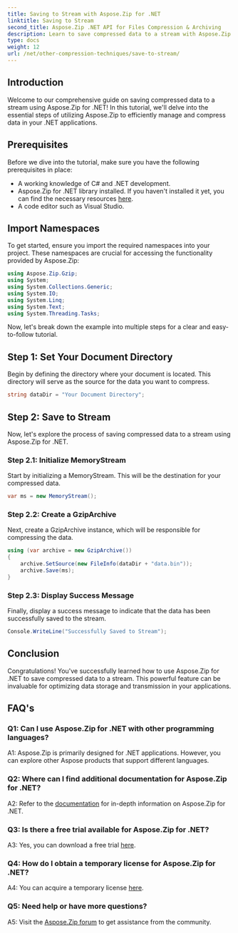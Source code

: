 ```yaml
---
title: Saving to Stream with Aspose.Zip for .NET
linktitle: Saving to Stream 
second_title: Aspose.Zip .NET API for Files Compression & Archiving
description: Learn to save compressed data to a stream with Aspose.Zip for .NET. Enhance your .NET development skills with this step-by-step guide.
type: docs
weight: 12
url: /net/other-compression-techniques/save-to-stream/
---
```

## Introduction

Welcome to our comprehensive guide on saving compressed data to a stream using Aspose.Zip for .NET! In this tutorial, we'll delve into the essential steps of utilizing Aspose.Zip to efficiently manage and compress data in your .NET applications.

## Prerequisites

Before we dive into the tutorial, make sure you have the following prerequisites in place:

- A working knowledge of C# and .NET development.
- Aspose.Zip for .NET library installed. If you haven't installed it yet, you can find the necessary resources [here](https://releases.aspose.com/zip/net/).
- A code editor such as Visual Studio.

## Import Namespaces

To get started, ensure you import the required namespaces into your project. These namespaces are crucial for accessing the functionality provided by Aspose.Zip:

```csharp
using Aspose.Zip.Gzip;
using System;
using System.Collections.Generic;
using System.IO;
using System.Linq;
using System.Text;
using System.Threading.Tasks;
```

Now, let's break down the example into multiple steps for a clear and easy-to-follow tutorial.

## Step 1: Set Your Document Directory

Begin by defining the directory where your document is located. This directory will serve as the source for the data you want to compress.

```csharp
string dataDir = "Your Document Directory";
```

## Step 2: Save to Stream

Now, let's explore the process of saving compressed data to a stream using Aspose.Zip for .NET.

### Step 2.1: Initialize MemoryStream

Start by initializing a MemoryStream. This will be the destination for your compressed data.

```csharp
var ms = new MemoryStream();
```

### Step 2.2: Create a GzipArchive

Next, create a GzipArchive instance, which will be responsible for compressing the data.

```csharp
using (var archive = new GzipArchive())
{
    archive.SetSource(new FileInfo(dataDir + "data.bin"));
    archive.Save(ms);
}
```

### Step 2.3: Display Success Message

Finally, display a success message to indicate that the data has been successfully saved to the stream.

```csharp
Console.WriteLine("Successfully Saved to Stream");
```

## Conclusion

Congratulations! You've successfully learned how to use Aspose.Zip for .NET to save compressed data to a stream. This powerful feature can be invaluable for optimizing data storage and transmission in your applications.

## FAQ's

### Q1: Can I use Aspose.Zip for .NET with other programming languages?

A1: Aspose.Zip is primarily designed for .NET applications. However, you can explore other Aspose products that support different languages.

### Q2: Where can I find additional documentation for Aspose.Zip for .NET?

A2: Refer to the [documentation](https://reference.aspose.com/zip/net/) for in-depth information on Aspose.Zip for .NET.

### Q3: Is there a free trial available for Aspose.Zip for .NET?

A3: Yes, you can download a free trial [here](https://releases.aspose.com/).

### Q4: How do I obtain a temporary license for Aspose.Zip for .NET?

A4: You can acquire a temporary license [here](https://purchase.aspose.com/temporary-license/).

### Q5: Need help or have more questions?

A5: Visit the [Aspose.Zip forum](https://forum.aspose.com/c/zip/37) to get assistance from the community.
